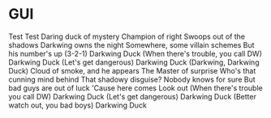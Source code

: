 # GUI
Test Test
Daring duck of mystery
Champion of right
Swoops out of the shadows
Darkwing owns the night
Somewhere, some villain schemes
But his number's up
(3-2-1)
Darkwing Duck
(When there's trouble, you call DW)
Darkwing Duck
(Let's get dangerous)
Darkwing Duck
(Darkwing, Darkwing Duck)
Cloud of smoke, and he appears
The Master of surprise
Who's that cunning mind behind
That shadowy disguise?
Nobody knows for sure
But bad guys are out of luck
'Cause here comes
Look out
(When there's trouble you call DW)
Darkwing Duck
(Let's get dangerous)
Darkwing Duck
(Better watch out, you bad boys)
Darkwing Duck